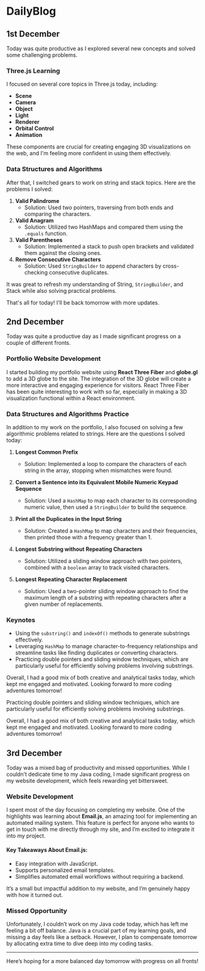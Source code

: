 # DailyBlog

## 1st December

Today was quite productive as I explored several new concepts and solved some challenging problems.

### Three.js Learning
I focused on several core topics in Three.js today, including:
- **Scene**
- **Camera**
- **Object**
- **Light**
- **Renderer**
- **Orbital Control**
- **Animation**

These components are crucial for creating engaging 3D visualizations on the web, and I'm feeling more confident in using them effectively.

### Data Structures and Algorithms
After that, I switched gears to work on string and stack topics. Here are the problems I solved:

1. **Valid Palindrome**  
   - Solution: Used two pointers, traversing from both ends and comparing the characters.
2. **Valid Anagram**  
   - Solution: Utilized two HashMaps and compared them using the `.equals` function.
3. **Valid Parentheses**  
   - Solution: Implemented a stack to push open brackets and validated them against the closing ones.
4. **Remove Consecutive Characters**  
   - Solution: Used `StringBuilder` to append characters by cross-checking consecutive duplicates.

It was great to refresh my understanding of String, `StringBuilder`, and Stack while also solving practical problems.

That's all for today! I'll be back tomorrow with more updates.

## 2nd December

Today was quite a productive day as I made significant progress on a couple of different fronts.

### Portfolio Website Development

I started building my portfolio website using **React Three Fiber** and **globe.gl** to add a 3D globe to the site. The integration of the 3D globe will create a more interactive and engaging experience for visitors. React Three Fiber has been quite interesting to work with so far, especially in making a 3D visualization functional within a React environment.

### Data Structures and Algorithms Practice

In addition to my work on the portfolio, I also focused on solving a few algorithmic problems related to strings. Here are the questions I solved today:

1. **Longest Common Prefix**  
   - Solution: Implemented a loop to compare the characters of each string in the array, stopping when mismatches were found.

2. **Convert a Sentence into its Equivalent Mobile Numeric Keypad Sequence**  
   - Solution: Used a `HashMap` to map each character to its corresponding numeric value, then used a `StringBuilder` to build the sequence.

3. **Print all the Duplicates in the Input String**  
   - Solution: Created a `HashMap` to map characters and their frequencies, then printed those with a frequency greater than 1.

4. **Longest Substring without Repeating Characters**  
   - Solution: Utilized a sliding window approach with two pointers, combined with a `boolean` array to track visited characters.

5. **Longest Repeating Character Replacement**  
   - Solution: Used a two-pointer sliding window approach to find the maximum length of a substring with repeating characters after a given number of replacements.

### Keynotes
- Using the `substring()` and `indexOf()` methods to generate substrings effectively.
- Leveraging `HashMap` to manage character-to-frequency relationships and streamline tasks like finding duplicates or converting characters.
- Practicing double pointers and sliding window techniques, which are particularly useful for efficiently solving problems involving substrings.

Overall, I had a good mix of both creative and analytical tasks today, which kept me engaged and motivated. Looking forward to more coding adventures tomorrow!


Practicing double pointers and sliding window techniques, which are particularly useful for efficiently solving problems involving substrings.

Overall, I had a good mix of both creative and analytical tasks today, which kept me engaged and motivated. Looking forward to more coding adventures tomorrow!


## 3rd December

Today was a mixed bag of productivity and missed opportunities. While I couldn't dedicate time to my Java coding, I made significant progress on my website development, which feels rewarding yet bittersweet.

### Website Development
I spent most of the day focusing on completing my website. One of the highlights was learning about **Email.js**, an amazing tool for implementing an automated mailing system. This feature is perfect for anyone who wants to get in touch with me directly through my site, and I’m excited to integrate it into my project.

#### Key Takeaways About Email.js:
- Easy integration with JavaScript.
- Supports personalized email templates.
- Simplifies automated email workflows without requiring a backend.

It’s a small but impactful addition to my website, and I’m genuinely happy with how it turned out.

### Missed Opportunity
Unfortunately, I couldn’t work on my Java code today, which has left me feeling a bit off balance. Java is a crucial part of my learning goals, and missing a day feels like a setback. However, I plan to compensate tomorrow by allocating extra time to dive deep into my coding tasks.

---

Here’s hoping for a more balanced day tomorrow with progress on all fronts!
